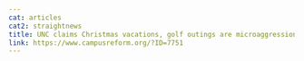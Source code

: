 ```yaml
---
cat: articles
cat2: straightnews
title: UNC claims Christmas vacations, golf outings are microaggressions
link: https://www.campusreform.org/?ID=7751
---
```

